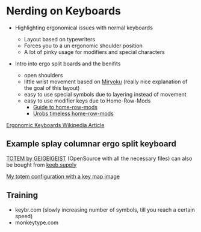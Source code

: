 # Nerding on Keyboards

- Highlighting ergonomical issues with normal keyboards
    - Layout based on typewriters
    - Forces you to a un ergonomic shoulder position
    - A lot of pinky usage for modifiers and special characters


- Intro into ergo split boards and the benifits
    - open shoulders
    - little wrist movement based on [Miryoku](https://github.com/manna-harbour/miryoku/tree/master/docs/reference) (really nice explanation of the goal of this layout)
    - easy to use special symbols due to layering instead of movement
    - easy to use modifier keys due to Home-Row-Mods 
        - [Guide to home-row-mods](https://precondition.github.io/home-row-mods)
        - [Urobs timeless home-row-mods](https://github.com/urob/zmk-config?tab=readme-ov-file#timeless-homerow-mods)


[Ergonomic Keyboards Wikipedia Article](https://en.wikipedia.org/wiki/Ergonomic_keyboard)


## Example splay columnar ergo split keyboard

[TOTEM by GEIGEIGEIST](https://github.com/GEIGEIGEIST/TOTEM) (OpenSource with all the necessary files) can also be bought from [keeb.supply](keeb.supply)

[My totem configuration with a key map image](https://github.com/aepfli/zmk-config-totem/)

## Training

- keybr.com (slowly increasing number of symbols, till you reach a certain speed)
- monkeytype.com
